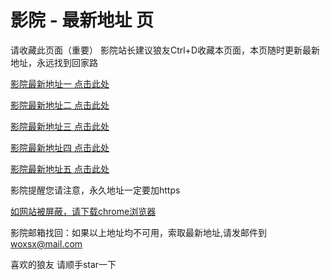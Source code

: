 # 影院 - 最新地址 页

请收藏此页面（重要）
影院站长建议狼友Ctrl+D收藏本页面，本页随时更新最新地址，永远找到回家路

[影院最新地址一 点击此处](https://5ggnx.buzz/) 

[影院最新地址二 点击此处](https://5ggnz.buzz/) 

[影院最新地址三 点击此处](https://5ggob.buzz/) 

[影院最新地址四 点击此处](https://5ggnt.buzz/) 

[影院最新地址五 点击此处](https://5ggns.buzz/) 

影院提醒您请注意，永久地址一定要加https

[如网站被屏蔽，请下载chrome浏览器](https://8xe23.com/chrome_93.0.4577.82.apk) 

影院邮箱找回：如果以上地址均不可用，索取最新地址,请发邮件到 woxsx@mail.com

喜欢的狼友 请顺手star一下